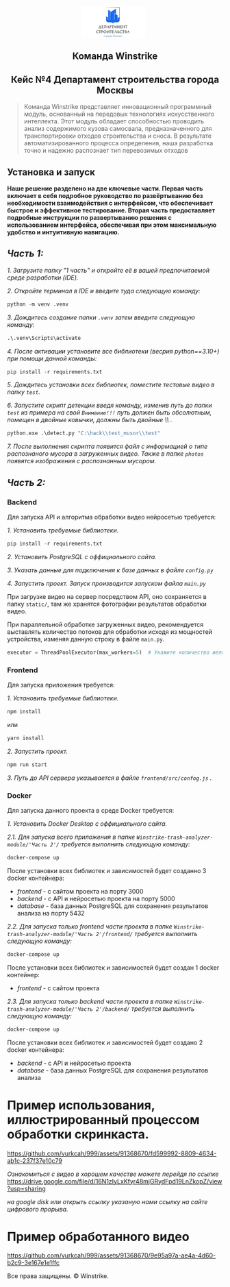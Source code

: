 
<p align="center">
    <img src="./logo.jpg" alt="Логотип проекта" width="150" style="display: inline-block; vertical-align: middle; margin-right: 10px;"/>  <br/>
     <H2 align="center">Команда Winstrike</H2> 
    <H2 align="center">Кейс №4 Департамент строительства города Москвы</H2> 
</p>

> Команда Winstrike  представляет инновационный программный модуль, основанный на передовых технологиях искусственного интеллекта. Этот модуль обладает способностью проводить анализ содержимого кузова самосвала, предназначенного для транспортировки отходов строительства и сноса. В результате автоматизированного процесса определения, наша разработка точно и надежно распознает тип перевозимых отходов


## Установка и запуск

**Наше решение разделено на две ключевые части. Первая часть включает в себя подробное руководство по развёртыванию без необходимости взаимодействия с интерфейсом, что обеспечивает быстрое и эффективное тестирование. Вторая часть предоставляет подробные инструкции по развертыванию решения с использованием интерфейса, обеспечивая при этом максимальную удобство и интуитивную навигацию.**

***Часть 1:***
----------

*1. Загрузите папку "1 часть" и откройте её в вашей предпочитаемой среде разработки (IDE).* 

*2. Откройте терминал в IDE и введите туда следующую команду:* 

```python
python -m venv .venv
```
*3. Дождитесь создание папки `.venv` затем введите следующую команду:*

```python
.\.venv\Scripts\activate
```
*4. После активации установите все библиотеки (весрия python==3.10+) при помощи данной команды:*

```python
pip install -r requirements.txt
```
*5. Дождитесь установки всех библиотек, поместите тестовые видео в папку `test`.*

*6. Запустите скрипт детекции введя команду, изменив путь до папки `test` из примера на свой ```Внимание!!!``` путь должен быть обсолютным, помещен в двойные ковычки, должны быть двойные \\\\ .*

```python
python.exe .\detect.py "C:\hack\\test_musor\\test"
```
*7. После выполнения скрипта появится файл с информацией о типе распознаного мусора в загруженных видео. Также в папке `photos` появятся изображения с распознанным мусором.*

***Часть 2:***
----------

### Backend
Для запуска API и алгоритма обработки видео нейросетью требуется:

*1. Установить требуемые библиотеки.*

```python
pip install -r requirements.txt
```

*2. Установить PostgreSQL с оффициального сайта.*

*3. Указать данные для подключения к базе данных в файле `config.py`*

*4. Запустить проект. Запуск производится запуском файла `main.py`* 

При загрузке видео на сервер посредством API, оно сохраняется в папку `static/`, там же хранятся фотографии результатов обработки видео.

При параллельной обработке загруженных видео, рекомендуется выставлять количество потоков для обработки исходя из мощностей устройства, изменяя данную строку в файле `main.py`.
```python
executor = ThreadPoolExecutor(max_workers=5)  # Укажите количество желаемых потоков для обработки видео
```

### Frontend
Для запуска приложения требуется:

*1. Установить требуемые библиотеки.*

```cmd
npm install
```

или

```cmd
yarn install
```

*2. Запустить проект.* 

```cmd
npm run start
```
*3. Путь до API сервера указывается в файле `frontend/src/confog.js` .*

### Docker
Для запуска данного проекта в среде Docker требуется:

*1. Установить Docker Desktop с оффициального сайта.*

*2.1. Для запуска всего приложения в папке `Winstrike-trash-analyzer-module/'Часть 2'/` требуется выполнить следующую команду:*

```cmd
docker-compose up
```

После установки всех библиотек и зависимостей будет созданно 3 docker контейнера:
- _frontend_ - с сайтом проекта на порту 3000
- _backend_ - с API и нейросетью проекта на порту 5000
- _database_ - база данных PostgreSQL для сохранения результатов анализа на порту 5432

*2.2. Для запуска только frontend части проекта в папке `Winstrike-trash-analyzer-module/'Часть 2'/frontend/` требуется выполнить следующую команду:*

```cmd
docker-compose up
```

После установки всех библиотек и зависимостей будет создан 1 docker контейнер:
- _frontend_ - с сайтом проекта

*2.3. Для запуска только backend части проекта в папке `Winstrike-trash-analyzer-module/'Часть 2'/backend/` требуется выполнить следующую команду:*

```cmd
docker-compose up
```

После установки всех библиотек и зависимостей будет создано 2 docker контейнера:
- _backend_ - с API и нейросетью проекта
- _database_ - база данных PostgreSQL для сохранения результатов анализа

# Пример использования, иллюстрированный процессом обработки скринкаста.

https://github.com/vurkcah/999/assets/91368670/fd599992-8809-4634-ab1c-237f37e10c79

*Ознакомиться с видео в хорошем качестве можете перейдя по ссылке* https://drive.google.com/file/d/16N1zIyLxKfyr48mjGRydFpd19LnZkopZ/view?usp=sharing

*на google disk или открыть ссылку указаную нами ссылку на сайте цифрового прорыва.*

# Пример обработанного видео

https://github.com/vurkcah/999/assets/91368670/9e95a97a-ae4a-4d60-b2c9-3e167e1e1ffc



Все права защищены. &copy; Winstrike.
